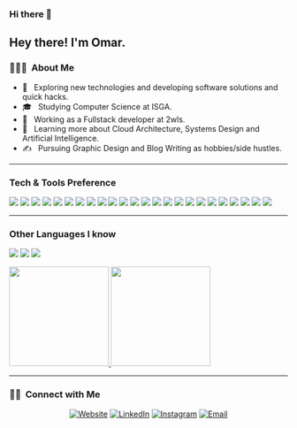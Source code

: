 ### Hi there 👋


<h2> Hey there! I'm Omar.</h2>

<h3> 👨🏻‍💻 &nbsp;About Me </h3>

- 🤔 &nbsp; Exploring new technologies and developing software solutions and quick hacks.
- 🎓 &nbsp; Studying Computer Science at ISGA.
- 💼 &nbsp; Working as a Fullstack developer at 2wls.
- 🌱 &nbsp; Learning more about Cloud Architecture, Systems Design and Artificial Intelligence.
- ✍️ &nbsp; Pursuing Graphic Design and Blog Writing as hobbies/side hustles.

---


### Tech & Tools Preference

<img src="https://img.shields.io/badge/-HTML5-E34F26?style=flat&logo=html5&logoColor=white"> <img src="https://img.shields.io/badge/-CSS3-1572B6?style=flat&logo=css3&logoColor=white">
<img src="https://img.shields.io/badge/-Bootstrap-563D7C?style=flat&logo=bootstrap&logoColor=white">
<img src="https://img.shields.io/badge/-Php-232531?style=flat&logo=php&logoColor=white">
<img src="https://img.shields.io/badge/-Laravel-232531?style=flat&logo=laravel&logoColor=red">
<img src="https://img.shields.io/badge/-Symfony-ffffff?style=flat&logo=symfony&logoColor=black">
<img src="https://img.shields.io/badge/-JavaScript-eed718?style=flat&logo=javascript&logoColor=ffffff">
<img src="https://img.shields.io/badge/-Sass-cc6699?style=flat&logo=sass&logoColor=ffffff">
<img src="https://img.shields.io/badge/-React-000000?style=flat&logo=react&logoColor=00c8ff">
<img src="https://img.shields.io/badge/-MongoDB-4DB33D?style=flat&logo=mongodb&logoColor=FFFFFF">
<img src="https://img.shields.io/badge/-GraphQL-e535ab?style=flat&logo=graphql&logoColor=FFFFFF">
<img src="https://img.shields.io/badge/-MySQL-F29111?style=flat&logo=mysql&logoColor=FFFFFF">
<img src="https://img.shields.io/badge/-Express.js-787878?style=flat">
<img src="https://img.shields.io/badge/-Node.js-3C873A?style=flat&logo=Node.js&logoColor=white">
<img src="https://img.shields.io/badge/-Firebase-FFA611?style=flat&logo=firebase&logoColor=FFFFFF">
<img src="http://img.shields.io/badge/-Google%20Cloud%20Platform-4285F4?style=flat&logo=google%20cloud&logoColor=white">
<img src="https://img.shields.io/badge/-Progressive Web Apps-5A0FC8?style=flat">
<img src="http://img.shields.io/badge/-Git-F1502F?style=flat&logo=git&logoColor=FFFFFF">
<img src="http://img.shields.io/badge/-Github-000000?style=flat&logo=github&logoColor=FFFFFF">
<img src="http://img.shields.io/badge/-VS%20Code-007ACC?style=flat&logo=visual%20studio%20code&logoColor=white">
<img src="http://img.shields.io/badge/-Heroku-430098?style=flat&logo=heroku&logoColor=white">
<img src="http://img.shields.io/badge/-Spring%20Boot-green?style=flat&logo=spring&logoColor=white">
<img src="http://img.shields.io/badge/-Java-orange?style=flat&logo=java&logoColor=white">
<img src="http://img.shields.io/badge/-Vue.js-green?style=flat&logo=vue.js&logoColor=white">

---

### Other Languages I know
<img src="http://img.shields.io/badge/-Java-F89820?style=flat&logo=java&logoColor=white"> <img src="https://img.shields.io/badge/-C%20&%20C++-659ad2?style=flat&logo=c%2B%2B&logoColor=ffffff"> <img src="https://img.shields.io/badge/-Python-black?style=flat&logo=python&logoColor=white"> 

<a href="https://github.com/AVS1508">
  <img height="180em" src="https://github-readme-stats.vercel.app/api?username=omaraligit&theme=buefy&show_icons=true" />
  <img height="180em" src="https://github-readme-stats.vercel.app/api/top-langs/?username=omaraligit&theme=buefy&layout=compact" />
</a>

---

<h3> 🤝🏻 &nbsp;Connect with Me </h3>

<p align="center">
<a href="https://www.cdojo.dev/"><img alt="Website" src="https://img.shields.io/badge/Website-www.cdojo.dev-blue?style=flat-square&logo=google-chrome"></a>
<a href="https://www.linkedin.com/in/ait-ben-ali-omar-69699013a/"><img alt="LinkedIn" src="https://img.shields.io/badge/LinkedIn-Omar%20ait%20benali-blue?style=flat-square&logo=linkedin"></a>
<a href="https://www.instagram.com/oaba_omar/"><img alt="Instagram" src="https://img.shields.io/badge/Instagram-oaba_omar-blue?style=flat-square&logo=instagram"></a>
<a href="mailto:omarali0601520286@gmail.com"><img alt="Email" src="https://img.shields.io/badge/Email-omarali0601520286@gmail.com-blue?style=flat-square&logo=gmail"></a>
</p>
